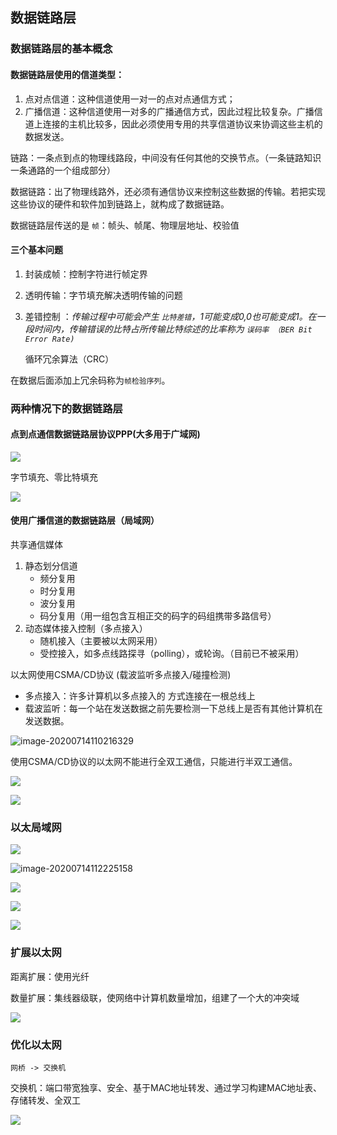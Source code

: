 ##  数据链路层

### 数据链路层的基本概念

#### 数据链路层使用的信道类型：

1. 点对点信道：这种信道使用一对一的点对点通信方式；
2. 广播信道：这种信道使用一对多的广播通信方式，因此过程比较复杂。广播信道上连接的主机比较多，因此必须使用专用的共享信道协议来协调这些主机的数据发送。

链路：一条点到点的物理线路段，中间没有任何其他的交换节点。（一条链路知识一条通路的一个组成部分）

数据链路：出了物理线路外，还必须有通信协议来控制这些数据的传输。若把实现这些协议的硬件和软件加到链路上，就构成了数据链路。

数据链路层传送的是 `帧`：帧头、帧尾、物理层地址、校验值

#### 三个基本问题

1. 封装成帧：控制字符进行帧定界

2. 透明传输：字节填充解决透明传输的问题

3. 差错控制 ：*传输过程中可能会产生 `比特差错`，1可能变成0,0也可能变成1。在一段时间内，传输错误的比特占所传输比特综述的比率称为 `误码率 （BER Bit Error Rate)`* 

   循环冗余算法（CRC）

在数据后面添加上冗余码称为`帧检验序列`。

### 两种情况下的数据链路层

#### 点到点通信数据链路层协议PPP(大多用于广域网)

![](3_数据链路层.assets/image-20200710170204888.png)

字节填充、零比特填充

![](3_数据链路层.assets/image-20200710171159336.png)

####  使用广播信道的数据链路层（局域网）

共享通信媒体

1. 静态划分信道
   - 频分复用
   - 时分复用
   - 波分复用
   - 码分复用（用一组包含互相正交的码字的码组携带多路信号）
2. 动态媒体接入控制（多点接入）
   - 随机接入（主要被以太网采用）
   - 受控接入，如多点线路探寻（polling），或轮询。（目前已不被采用）

以太网使用CSMA/CD协议 (载波监听多点接入/碰撞检测)

- 多点接入：许多计算机以多点接入的 方式连接在一根总线上
- 载波监听：每一个站在发送数据之前先要检测一下总线上是否有其他计算机在发送数据。

![image-20200714110216329](3_数据链路层.assets/image-20200714110216329.png)

使用CSMA/CD协议的以太网不能进行全双工通信，只能进行半双工通信。

![](3_数据链路层.assets/image-20200714110114738.png)

![](3_数据链路层.assets/image-20200714110512256.png)

### 以太局域网

![](3_数据链路层.assets/image-20200714112000273.png)

![image-20200714112225158](3_数据链路层.assets/image-20200714112225158.png)

![](3_数据链路层.assets/image-20200714160044119.png)

![](3_数据链路层.assets/image-20200714160426709.png)

![](3_数据链路层.assets/image-20200714160611736.png)

### 扩展以太网

距离扩展：使用光纤

数量扩展：集线器级联，使网络中计算机数量增加，组建了一个大的冲突域

![](3_数据链路层.assets/image-20200714162119547.png)

### 优化以太网

`网桥 -> 交换机`

交换机：端口带宽独享、安全、基于MAC地址转发、通过学习构建MAC地址表、存储转发、全双工 

![](3_数据链路层.assets/image-20200714162840690.png)